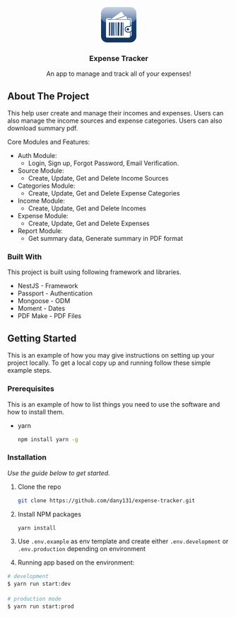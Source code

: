 <!-- PROJECT LOGO -->
<br />
<div align="center">
  <a href="https://github.com/othneildrew/Best-README-Template">
    <img src="./src/public/logo.png" alt="Logo" width="80" height="80">
  </a>

<h3 align="center">Expense Tracker</h3>

  <p align="center">
    An app to manage and track all of your expenses!
    <br />
    </p>
</div>

<!-- ABOUT THE PROJECT -->

## About The Project

This help user create and manage their incomes and expenses. Users can also manage the income sources and expense
categories. Users can also download summary pdf.

Core Modules and Features:

* Auth Module:
    * Login, Sign up, Forgot Password, Email Verification.
* Source Module:
    * Create, Update, Get and Delete Income Sources
* Categories Module:
    * Create, Update, Get and Delete Expense Categories
* Income Module:
    * Create, Update, Get and Delete Incomes
* Expense Module:
    * Create, Update, Get and Delete Expenses
* Report Module:
    * Get summary data, Generate summary in PDF format

### Built With

This project is built using following framework and libraries.

* NestJS - Framework
* Passport - Authentication
* Mongoose - ODM
* Moment - Dates
* PDF Make - PDF Files

<!-- GETTING STARTED -->

## Getting Started

This is an example of how you may give instructions on setting up your project locally.
To get a local copy up and running follow these simple example steps.

### Prerequisites

This is an example of how to list things you need to use the software and how to install them.

* yarn
  ```sh
  npm install yarn -g
  ```

### Installation

_Use the guide below to get started._

1. Clone the repo
   ```sh
   git clone https://github.com/dany131/expense-tracker.git
   ```
2. Install NPM packages
   ```sh
   yarn install
   ```
3. Use `.env.example` as env template and create either `.env.development` or `.env.production` depending on
   environment

4. Running app based on the environment:

```bash
# development
$ yarn run start:dev

# production mode
$ yarn run start:prod
```
